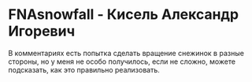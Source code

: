 # FNAsnowfall - Кисель Александр Игоревич
В комментариях есть попытка сделать вращение снежинок в разные стороны, но у меня не особо получилось, если не сложно, можете подсказать, как это правильно реализовать.
